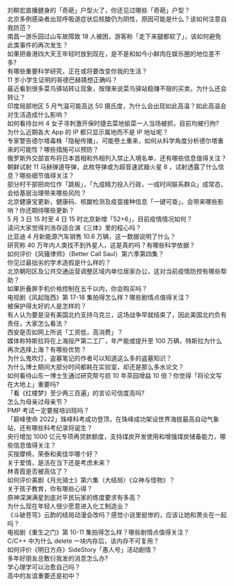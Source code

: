 刘畊宏直播健身的「奇葩」户型火了，你还见过哪些「奇葩」户型？  
北京多例感染者出现呼吸道症状后核酸仍为阴性，原因可能是什么？该如何注意自我防范？  
南昌一游乐园过山车故障致 18 人被困，游客称「走下来腿都软了」，该如何避免此类事件的再次发生？  
如果把香港四大天王年轻时放到现在，是不是和如今小鲜肉在娱乐圈的地位差不多?  
有哪些重要科学研究，正在或将要改变你我的生活？  
11 岁小学生证明的哥德巴赫猜想正确吗？  
最近看到很多菜鸟驿站转让现象，按理来说菜鸟驿站稳赚不赔的买卖，为什么还会转让？  
印度局部地区 5 月气温可能高达 50 摄氏度，为什么会出现如此高温？如此高温会对生活造成什么影响？  
如何看待台州 4 女子寻刺激开保时捷去菜地偷菜一人当场被抓，目前均被行拘?  
为什么近期各大 App 的 IP 都只显示属地而不是 IP 地址呢？  
专家警告德尔塔毒株「隐秘传播」，可能卷土重来，如何从科学角度分析德尔塔重来的可能性？哪些措施可以预防？  
俄罗斯外交部宣布将日本首相和外相列入禁止入境名单，还有哪些信息值得关注？  
朝鲜试射 11 马赫弹道导弹，此枚导弹或为超音速武器火星 8 ，试射透露了什么信息？哪些细节值得关注？  
部分村干部把岗位作「跳板」，「九成精力投入行政，一成时间联系群众」成常态，会给基层治理带来哪些风险？  
北京健康宝更新，健康码、核酸检测及疫苗接种信息「一键可查」，会带来哪些影响？你还期待哪些更新？  
5 月 3 日 15 时至 4 日 15 时北京新增「52+6」，目前疫情情况如何？  
请问大家觉得刘浩存适合演《三体》里的程心吗？  
比亚迪 4 月新能源汽车销售 10.6 万辆，这一数据说明了什么？  
研究称 40 万年内人类找不到外星人，这是真的吗？有哪些科学依据？  
如何评价《风骚律师》（Better Call Saul）第六季第四集？  
你见过最拙劣的学术造假是什么样的？  
北京朝阳区及公共交通运营调整区域内单位居家办公，这对当前疫情防控有哪些帮助？  
如果折叠屏手机价格控制在五千以内，你会购买吗？  
电视剧《风起陇西》第 17-18 集拍得怎么样？哪些剧情点值得关注？  
被保护得太好的人是怎样的？  
有人认为要是没有美国北约支持乌克兰，这场战争早就结束了，因此美国北约负有责任，大家怎么看法？  
西安是否如网上所说「工资低，高消费」？  
媒体称特斯拉将在上海投产第二工厂，年产能或提升至 100 万辆，特斯拉为什么再次选择上海？有哪些优势？  
为什么鬼吹灯，盗墓笔记的作者可以知道这么多的盗墓知识？  
为什么博士期间大部分时间都耗在实验室，却还是那么多水论文？  
如何看待山东一博士生通过研究帮亏损 10 年茶园增益 10 倍？你觉得「将论文写在大地上」重要吗?  
「看《红楼梦》至少两三百遍」的言论可信度高吗?  
怎么为母亲过母亲节？  
PMP 考试一定要报培训班吗？  
「巅峰使命 2022」珠峰科考成功登顶，在珠峰成功架设世界海拔最高自动气象站，还有哪些科考纪录将诞生？  
央行增加 1000 亿元专项再贷款额度，支持煤炭开发使用和增强煤炭储备能力，哪些信息值得关注？  
买按摩椅，荣泰和奥佳华哪个好？  
关于爱情，是活在当下还是考虑未来？  
林青霞是否被高估了？  
如何评价美剧《月光骑士》第六集（大结局）《众神与怪物》？  
关于孩子教育，你有哪些心得？  
原神深渊满星到底对平民玩家的练度要求有多高？  
为什么现在年轻人很少愿意进入化工制造业？  
《斗破苍穹》云韵的结局动漫会改吗？感觉小说里挺惨的，应该让她和萧炎在一起吗？  
电视剧《重生之门》第 10-11 集拍得怎么样？哪些剧情点值得关注？  
C/C++ 中为什么 delete 一块内存后，该内存不可复用？  
如何评价《明日方舟》SideStory「愚人号」活动剧情？  
多年好朋友总敷衍我发的消息怎么办?  
学心理学可以治愈自己吗？  
高中的友谊重要还是初中？  
